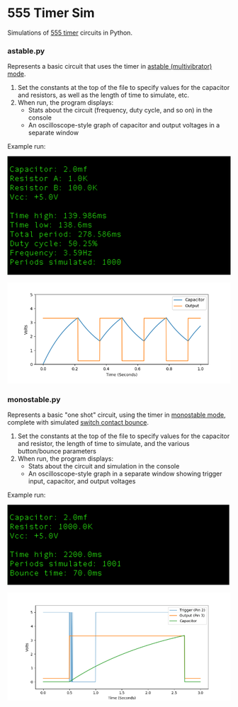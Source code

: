 # 555 Timer Sim

Simulations of [555 timer](https://en.wikipedia.org/wiki/555_timer_IC) circuits in Python.

### astable.py

Represents a basic circuit that uses the timer in [astable (multivibrator) mode](https://en.wikipedia.org/wiki/555_timer_IC#Astable).

1. Set the constants at the top of the file to specify values for the capacitor and resistors, as well as the length of time to simulate, etc.
2. When run, the program displays:
    * Stats about the circuit (frequency, duty cycle, and so on) in the console
    * An oscilloscope-style graph of capacitor and output voltages in a separate window

Example run:

![console output](https://github.com/JeffJetton/555-timer-sim/blob/master/img/astable_term.png)

![graph output](https://github.com/JeffJetton/555-timer-sim/blob/master/img/astable_graph.png)


### monostable.py

Represents a basic "one shot" circuit, using the timer in [monostable mode](https://en.wikipedia.org/wiki/555_timer_IC#Monostable), complete with simulated [switch contact bounce](https://en.wikipedia.org/wiki/Switch#Contact_bounce).

1. Set the constants at the top of the file to specify values for the capacitor and resistor, the length of time to simulate, and the various button/bounce parameters
2. When run, the program displays:
    * Stats about the circuit and simulation in the console
    * An oscilloscope-style graph in a separate window showing trigger input, capacitor, and output voltages
    
Example run:

![console output](https://github.com/JeffJetton/555-timer-sim/blob/master/img/monostable_term.png)

![graph output](https://github.com/JeffJetton/555-timer-sim/blob/master/img/monostable_graph.png)
